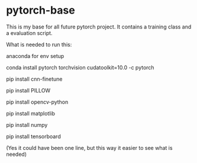 # pytorch-base
This is my base for all future pytorch project.
It contains a training class and a evaluation script.

What is needed to run this:

anaconda for env setup

conda install pytorch torchvision cudatoolkit=10.0 -c pytorch

pip install cnn-finetune

pip install PILLOW

pip install opencv-python

pip install matplotlib

pip install numpy

pip install tensorboard

(Yes it could have been one line, but this way it easier to see what is needed)
